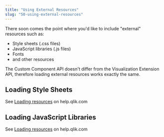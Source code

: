 ```yaml
---
title: "Using External Resources"
slug: "50-using-external-resources"
---
```


There soon comes the point where you'd like to include "external" resources such as:

- Style sheets (.css files)
- JavaScript libraries (.js files)
- Fonts
- and other resources

The Custom Component API doesn't differ from the Visualization Extension API, therefore loading external resources works exactly the same.

## Loading Style Sheets

See [Loading resources](http://help.qlik.com/en-US/sense-developer/3.0/Subsystems/Extensions/Content/extensions-load-resources.htm) on help.qlik.com

## Loading JavaScript Libraries

See [Loading resources](http://help.qlik.com/en-US/sense-developer/3.0/Subsystems/Extensions/Content/extensions-load-resources.htm) on help.qlik.com

